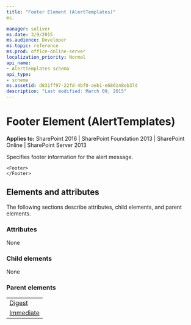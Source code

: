 ```yaml
---
title: "Footer Element (AlertTemplates)"
ms.

manager: soliver
ms.date: 3/9/2015
ms.audience: Developer
ms.topic: reference
ms.prod: office-online-server
localization_priority: Normal
api_name:
- AlertTemplates schema
api_type:
- schema
ms.assetid: d831ff97-22fd-4bf0-aeb1-e686148eb37d
description: "Last modified: March 09, 2015"
---
```


# Footer Element (AlertTemplates)

 
  
 **Applies to:** SharePoint 2016 | SharePoint Foundation 2013 | SharePoint Online | SharePoint Server 2013
  
Specifies footer information for the alert message.
  
```
<Footer>
</Footer>
```

## Elements and attributes

The following sections describe attributes, child elements, and parent elements.

### Attributes

None
  
### Child elements

None
  
### Parent elements

||
|:-----|
|[Digest](digest-element-alerttemplates.md) <br/> |
|[Immediate](immediate-element-alerttemplates.md) <br/> |
   

